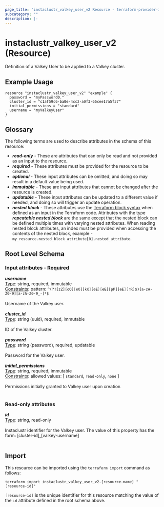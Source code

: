 ```yaml
---
page_title: "instaclustr_valkey_user_v2 Resource - terraform-provider-instaclustr"
subcategory: ""
description: |-
---
```


# instaclustr_valkey_user_v2 (Resource)
Definition of a Valkey User to be applied to a Valkey cluster.
## Example Usage
```
resource "instaclustr_valkey_user_v2" "example" {
  password = "myPassword0."
  cluster_id = "c1af59c6-ba0e-4cc2-a0f3-65cee17a5f37"
  initial_permissions = "standard"
  username = "myValkeyUser"
}
```
## Glossary
The following terms are used to describe attributes in the schema of this resource:
- **_read-only_** - These are attributes that can only be read and not provided as an input to the resource.
- **_required_** - These attributes must be provided for the resource to be created.
- **_optional_** - These input attributes can be omitted, and doing so may result in a default value being used.
- **_immutable_** - These are input attributes that cannot be changed after the resource is created.
- **_updatable_** - These input attributes can be updated to a different value if needed, and doing so will trigger an update operation.
- **_nested block_** - These attributes use the [Terraform block syntax](https://www.terraform.io/language/attr-as-blocks) when defined as an input in the Terraform code. Attributes with the type **_repeatable nested block_** are the same except that the nested block can be defined multiple times with varying nested attributes. When reading nested block attributes, an index must be provided when accessing the contents of the nested block, example - `my_resource.nested_block_attribute[0].nested_attribute`.
## Root Level Schema
### Input attributes - Required
*___username___*<br>
<ins>Type</ins>: string, required, immutable<br>
<ins>Constraints</ins>: pattern: `^(?![zZ][oO][oO][kK][eE][eE][pP][eE][rR]$)[a-zA-Z0-9][a-zA-Z0-9_-]*$`<br><br>Username of the Valkey user.<br><br>
*___cluster_id___*<br>
<ins>Type</ins>: string (uuid), required, immutable<br>
<br>ID of the Valkey cluster.<br><br>
*___password___*<br>
<ins>Type</ins>: string (password), required, updatable<br>
<br>Password for the Valkey user.<br><br>
*___initial_permissions___*<br>
<ins>Type</ins>: string, required, immutable<br>
<ins>Constraints</ins>: allowed values: [ `standard`, `read-only`, `none` ]<br><br>Permissions initially granted to Valkey user upon creation.<br><br>
### Read-only attributes
*___id___*<br>
<ins>Type</ins>: string, read-only<br>
<br>Instaclustr identifier for the Valkey user. The value of this property has the form: [cluster-id]_[valkey-username]<br><br>
## Import
This resource can be imported using the `terraform import` command as follows:
```
terraform import instaclustr_valkey_user_v2.[resource-name] "[resource-id]"
```
`[resource-id]` is the unique identifier for this resource matching the value of the `id` attribute defined in the root schema above.
